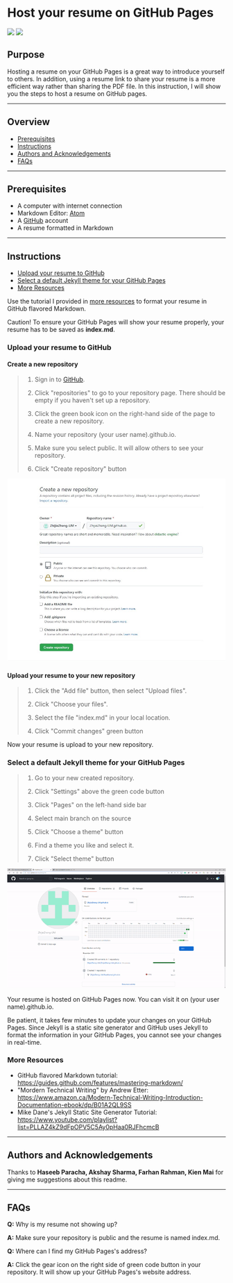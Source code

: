 # Host your resume on GitHub Pages

![]("https://github.com/ZhijieZheng-UM/ZhijieZheng-UM.github.io/blob/main/image.png")
![]("https://github.com/ZhijieZheng-UM/ZhijieZheng-UM.github.io/blob/main/resume.gif")

## Purpose
Hosting a resume on your GitHub Pages is a great way to introduce yourself to others. In addition, using a resume link to share your resume is a more efficient way rather than sharing the PDF file. In this instruction, I will show you the steps to host a resume on GitHub pages.

----
## Overview
- [Prerequisites](#Prerequisites)
- [Instructions](#Instructions)
- [Authors and Acknowledgements](#Authors-and-Acknowledgements)
- [FAQs](#FAQs)
-----
## Prerequisites
* A computer with internet connection
* Markdown Editor: [Atom](https://atom.io/)
* A [GitHub](https://github.com/) account
* A resume formatted in Markdown
----
## Instructions

- [Upload your resume to GitHub](#Upload-your-resume-to-GitHub)
- [Select a default Jekyll theme for your GitHub Pages](#Select-a-default-Jekyll-theme-for-your-GitHub-Pages)
- [More Resources](#More-Resources)

Use the tutorial I provided in [more resources](#more-resources) to format your resume in GitHub flavored Markdown.

Caution! To ensure your GitHub Pages will show your resume properly, your resume has to be saved as **index.md**.
### Upload your resume to GitHub

#### Create a new repository
>1. Sign in to [GitHub](https://github.com/).
>
>2. Click "repositories" to go to your repository page. There should be empty if you haven't set up a repository.
>
>3. Click the green book icon on the right-hand side of the page to create a new repository.
>
>4. Name your repository (your user name).github.io.
>
>5. Make sure you select public. It will allow others to see your repository.
>
>6. Click "Create repository" button

![create](https://github.com/ZhijieZheng-UM/ZhijieZheng-UM.github.io/blob/main/create.jpeg)

#### Upload your resume to your new repository
>1. Click the "Add file" button, then select "Upload files".
>
>2. Click "Choose your files".
>
>3. Select the file "index.md" in your local location.
>
>4. Click "Commit changes" green button

Now your resume is upload to your new repository.

### Select a default Jekyll theme for your GitHub Pages
>1. Go to your new created repository.
>
>2. Click "Settings" above the green code button
>
>3. Click "Pages" on the left-hand side bar
>
>4. Select main branch on the source
>
>5. Click "Choose a theme" button
>
>6. Find a theme you like and select it.
>
>7. Click "Select theme" button

![](gif.gif)

Your resume is hosted on GitHub Pages now. You can visit it on (your user name).github.io.

Be patient, it takes few minutes to update your changes on your GitHub Pages. Since Jekyll is a static site generator and GitHub uses Jekyll to format the information in your GitHub Pages, you cannot see your changes in real-time.

### More Resources
* GitHub flavored Markdown tutorial: https://guides.github.com/features/mastering-markdown/
* "Mordern Technical Writing" by Andrew Etter: https://www.amazon.ca/Modern-Technical-Writing-Introduction-Documentation-ebook/dp/B01A2QL9SS
* Mike Dane's Jekyll Static Site Generator Tutorial: https://www.youtube.com/playlist?list=PLLAZ4kZ9dFpOPV5C5Ay0pHaa0RJFhcmcB

----
## Authors and Acknowledgements

Thanks to **Haseeb Paracha, Akshay Sharma, Farhan Rahman, Kien Mai** for giving me suggestions about this readme.

----
## FAQs
**Q:** Why is my resume not showing up?

**A:** Make sure your repository is public and the resume is named index.md.

**Q:** Where can I find my GitHub Pages's address?

**A:** Click the gear icon on the right side of green code button in your repository. It will show up your GitHub Pages's website address.
